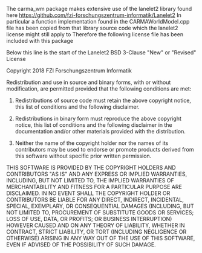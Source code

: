 The carma_wm package makes extensive use of the lanelet2 library found here https://github.com/fzi-forschungszentrum-informatik/Lanelet2
In particular a function implementation found in the CARMAWorldModel.cpp file has been copied from that library source code which the lanelet2 license might still apply to
Therefore the following license file has been included with this package

Below this line is the start of the Lanelet2 BSD 3-Clause "New" or "Revised" License 


Copyright 2018 FZI Forschungszentrum Informatik

Redistribution and use in source and binary forms, with or without modification, are permitted provided that the following conditions are met:

1. Redistributions of source code must retain the above copyright notice, this list of conditions and the following disclaimer.

2. Redistributions in binary form must reproduce the above copyright notice, this list of conditions and the following disclaimer in the documentation and/or other materials provided with the distribution.

3. Neither the name of the copyright holder nor the names of its contributors may be used to endorse or promote products derived from this software without specific prior written permission.

THIS SOFTWARE IS PROVIDED BY THE COPYRIGHT HOLDERS AND CONTRIBUTORS "AS IS" AND ANY EXPRESS OR IMPLIED WARRANTIES, INCLUDING, BUT NOT LIMITED TO, THE IMPLIED WARRANTIES OF MERCHANTABILITY AND FITNESS FOR A PARTICULAR PURPOSE ARE DISCLAIMED. IN NO EVENT SHALL THE COPYRIGHT HOLDER OR CONTRIBUTORS BE LIABLE FOR ANY DIRECT, INDIRECT, INCIDENTAL, SPECIAL, EXEMPLARY, OR CONSEQUENTIAL DAMAGES (INCLUDING, BUT NOT LIMITED TO, PROCUREMENT OF SUBSTITUTE GOODS OR SERVICES; LOSS OF USE, DATA, OR PROFITS; OR BUSINESS INTERRUPTION) HOWEVER CAUSED AND ON ANY THEORY OF LIABILITY, WHETHER IN CONTRACT, STRICT LIABILITY, OR TORT (INCLUDING NEGLIGENCE OR OTHERWISE) ARISING IN ANY WAY OUT OF THE USE OF THIS SOFTWARE, EVEN IF ADVISED OF THE POSSIBILITY OF SUCH DAMAGE.